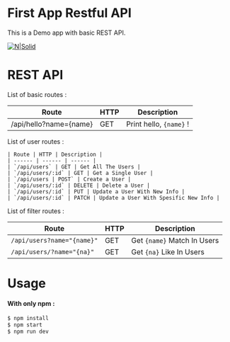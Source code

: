 # First App Restful API
This is a Demo app with basic REST API.

[![N|Solid](https://cldup.com/dTxpPi9lDf.thumb.png)](https://nodesource.com/products/s)

# REST API
List of basic routes :

| Route | HTTP | Description |
| ------ | ------ | ------ |
| /api/hello?name={name} | GET | Print hello, `{name}` ! |

List of user routes :

```
| Route | HTTP | Description |
| ------ | ------ | ------ |
| `/api/users` | GET | Get All The Users |
| `/api/users/:id` | GET | Get a Single User |
| `/api/users | POST` | Create a User |
| `/api/users/:id` | DELETE | Delete a User |
| `/api/users/:id` | PUT | Update a User With New Info |
| `/api/users/:id` | PATCH | Update a User With Spesific New Info |
```

List of filter routes :

| Route | HTTP | Description |
| ------ | ------ | ------ |
| `/api/users?name="{name}"` | GET | Get `{name}` Match In Users |
| `/api/users/?name="{na}"` | GET | Get `{na}` Like In Users |

# Usage

#### With only npm :
```sh
$ npm install
$ npm start
$ npm run dev
```
